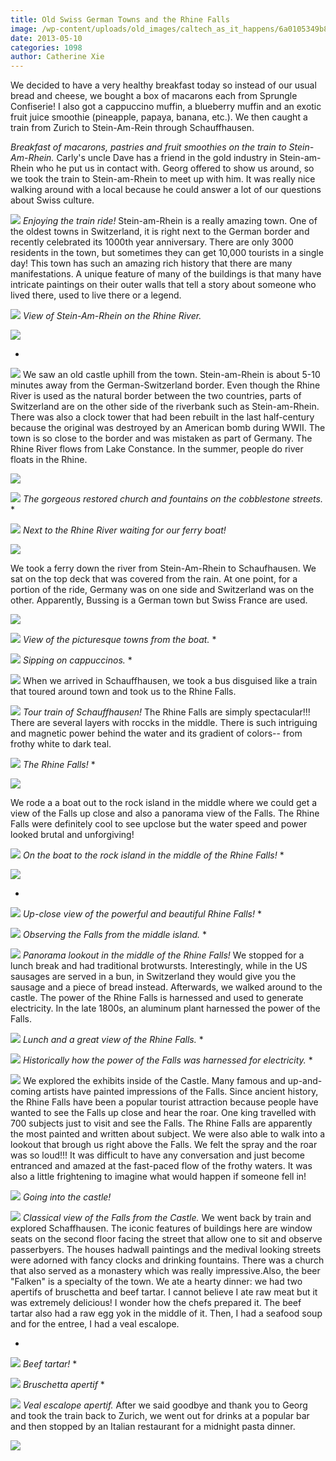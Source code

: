 ```yaml
---
title: Old Swiss German Towns and the Rhine Falls
image: /wp-content/uploads/old_images/caltech_as_it_happens/6a0105349b8251970b01901c054b3d970b.jpg
date: 2013-05-10
categories: 1098
author: Catherine Xie
---
```


We decided to have a very healthy breakfast today so instead of our usual bread and cheese, we bought a box of macarons each from Sprungle Confiserie! I also got a cappuccino muffin, a blueberry muffin and an exotic fruit juice smoothie (pineapple, papaya, banana, etc.). We then caught a train from Zurich to Stein-Am-Rein through Schauffhausen.

*Breakfast of macarons, pastries and fruit smoothies on the train to Stein-Am-Rhein.*
Carly's uncle Dave has a friend in the gold industry in
Stein-am-Rhein who he put us in contact with. Georg offered to show us around,
so we took the train to Stein-am-Rhein to meet up with him. It was really nice
walking around with a local because he could answer a lot of our questions
about Swiss culture.


![](/old_images/caltech_as_it_happens/6a0105349b8251970b01901c054cfc970b.jpg)
*Enjoying the train ride!*
Stein-am-Rhein
is a really amazing town. One of the oldest towns in Switzerland, it is right next to the German border and recently celebrated its 1000th year anniversary. There are only 3000 residents in the town, but sometimes they
can get 10,000 tourists in a single day! This town has such an amazing rich history that there are many manifestations. A unique feature of many of the buildings is that many have intricate paintings on
their outer walls that tell a story about someone who lived there, used to
live there or a legend.


![](/old_images/caltech_as_it_happens/6a0105349b8251970b017eeb02cd9d970d.jpg)
*View of Stein-Am-Rhein on the Rhine River.*


![](/old_images/caltech_as_it_happens/6a0105349b8251970b019101fb4f34970c.jpg)

*

![](/old_images/caltech_as_it_happens/6a0105349b8251970b019101fb5828970c.jpg)
We saw an old castle uphill from the town. Stein-am-Rhein is about 5-10 minutes away from the German-Switzerland border. Even though the Rhine River is used as the natural border between the two countries, parts of Switzerland are on the other side of the riverbank such as Stein-am-Rhein. There was also a clock tower that had been rebuilt in the last
half-century because the original was destroyed by an American bomb during
WWII. The town is so close to the border and was mistaken as part of Germany. The Rhine River flows from Lake Constance. In the summer, people do river floats in the Rhine.


![](/old_images/caltech_as_it_happens/6a0105349b8251970b01901c05519a970b.jpg)


![](/old_images/caltech_as_it_happens/6a0105349b8251970b017eeb02d3de970d.jpg)
*The gorgeous restored church and fountains on the cobblestone streets.*
*

![](/old_images/caltech_as_it_happens/6a0105349b8251970b017eeb02d5ee970d.jpg)
*Next to the Rhine River waiting for our ferry boat!*


![](/old_images/caltech_as_it_happens/6a0105349b8251970b01901c0559f0970b.jpg)

We took a ferry down the river from Stein-Am-Rhein to Schaufhausen. We sat on the top deck that was covered from the rain. At one point, for a portion of the ride, Germany was on one side and Switzerland was on the other. Apparently, Bussing is a German town but Swiss France are used.


![](/old_images/caltech_as_it_happens/6a0105349b8251970b01901c055add970b.jpg)


![](/old_images/caltech_as_it_happens/6a0105349b8251970b017eeb02d91a970d.jpg)
*View of the picturesque towns from the boat.*
*

![](/old_images/caltech_as_it_happens/6a0105349b8251970b01901c055cb3970b.jpg)
*Sipping on cappuccinos.*
*

![](/old_images/6a0105349b8251970b017eeb02dcce970d.jpg)
When we arrived in Schauffhausen, we took a bus disguised like a train that toured around town and took us to the Rhine Falls. 


![](/old_images/6a0105349b8251970b017eeb02dcce970d.jpg)
*Tour train of Schauffhausen!*
The Rhine Falls are simply spectacular!!! There are several layers with roccks in the middle. There is such intriguing and magnetic power behind the water and its gradient of colors-- from frothy white to dark teal.


![](/old_images/caltech_as_it_happens/6a0105349b8251970b01901c056177970b.jpg)
*The Rhine Falls!*
*

![](/old_images/caltech_as_it_happens/6a0105349b8251970b019101fb62b0970c.jpg)

We rode a a boat out to the rock island in the middle where we could
get a view of the Falls up close and also a panorama view of the Falls. The Rhine Falls were definitely cool to see upclose but the water speed and power looked brutal and unforgiving!


![](/old_images/caltech_as_it_happens/6a0105349b8251970b019101fb6420970c.jpg)
*On the boat to the rock island in the middle of the Rhine Falls!*
*

![](/old_images/caltech_as_it_happens/6a0105349b8251970b019101fb65ab970c.jpg)

*

![](/old_images/caltech_as_it_happens/6a0105349b8251970b017eeb02e381970d.jpg)
*Up-close view of the powerful and beautiful Rhine Falls!*
*

![](/old_images/caltech_as_it_happens/6a0105349b8251970b019101fb68c4970c.jpg)
*Observing the Falls from the middle island.*
*

![](/old_images/caltech_as_it_happens/6a0105349b8251970b01901c0568c6970b.jpg)
*Panorama lookout in the middle of the Rhine Falls!*
We stopped for a lunch break and had traditional brotwursts. Interestingly, while in the US sausages are served in a bun, in Switzerland
they would give you the sausage and a piece of bread instead. Afterwards, we walked around to the castle. The power of the Rhine Falls is harnessed and used to generate electricity. In the late 1800s, an aluminum plant harnessed the power of the Falls.


![](/old_images/caltech_as_it_happens/6a0105349b8251970b01901c056979970b.jpg)
*Lunch and a great view of the Rhine Falls.*
*

![](/old_images/caltech_as_it_happens/6a0105349b8251970b019101fb6d9c970c.jpg)
*Historically how the power of the Falls was harnessed for electricity.*
*

![](/old_images/6a0105349b8251970b019101fb71c2970c.jpg)
We explored the exhibits inside of the Castle. Many famous and up-and-coming artists have painted impressions of the Falls. Since ancient history, the Rhine Falls have been a popular tourist attraction because people have wanted to see the Falls up close and hear the roar. One king travelled with 700 subjects just to visit and see the Falls. The Rhine Falls are apparently the most painted and written about subject. We were also able to walk into a lookout that brough us right above the Falls. We felt the spray and the roar was so loud!!! It was difficult to have any conversation and just become entranced and amazed at the fast-paced flow of the frothy waters. It was also a little frightening to imagine what would happen if someone fell in!


![](/old_images/caltech_as_it_happens/6a0105349b8251970b01901c057226970b.jpg)
*Going into the castle!*


![](/old_images/6a0105349b8251970b019101fb71c2970c.jpg)
*Classical view of the Falls from the Castle.*
We went back by train and explored Schaffhausen. The iconic features of buildings here are window seats on the second floor facing the street that allow one to sit and observe passerbyers. The houses hadwall paintings and the medival looking streets were adorned with fancy clocks and drinking fountains. There was a church that also served as a monastery which was really impressive.Also, the beer "Falken" is a specialty of the town. We ate a hearty dinner: we had two apertifs of bruschetta and beef tartar. I cannot believe I ate raw meat but it was extremely delicious! I wonder how the chefs prepared it. The beef tartar also had a raw egg yok in the middle of it. Then, I had a seafood soup and for the entree, I had a veal escalope. 

*

![](/old_images/caltech_as_it_happens/6a0105349b8251970b019101fb75a1970c.jpg)
*Beef tartar!*
*

![](/old_images/caltech_as_it_happens/6a0105349b8251970b017eeb02f368970d.jpg)
*Bruschetta apertif*
*

![](/old_images/caltech_as_it_happens/6a0105349b8251970b01901c0576e9970b.jpg)
*Veal escalope apertif.*
 After
we said goodbye and thank you to Georg and took the train back to Zurich, we
went out for drinks at a popular bar and then stopped by an Italian restaurant
for a midnight pasta dinner.


![](/old_images/caltech_as_it_happens/6a0105349b8251970b019101fb7951970c.jpg)
